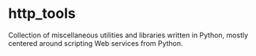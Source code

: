 http_tools
==========

Collection of miscellaneous utilities and libraries written in Python, mostly centered around scripting Web services from Python.